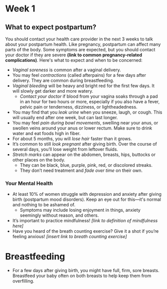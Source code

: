 # Week 1
## What to expect postpartum?
You should contact your health care provider in the next 3 weeks to talk about your postpartum health. Like pregnancy, postpartum can affect many parts of the body. Some symptoms are expected, but you should contact your doctor if they are severe **(link to common pregnancy-related complications)**. Here's what to expect and when to be concerned:
- *Vaginal soreness* is common after a vaginal delivery.
- You may feel *contractions* (called afterpains) for a few days after delivery. They are common during breastfeeding. 
- *Vaginal bleeding* will be heavy and bright red for the first few days. It will slowly get darker and more watery.
    - *Contact your doctor* if blood from your vagina soaks through a pad in an hour for two hours or more, especially if you also have a fever, pelvic pain or tenderness, dizziness, or lightheadedness.
- You may find that you *leak urine* when you sneeze, laugh, or cough. This will usually end after one week, but can last longer.
- You may feel *pain during bowl movements*, swelling near your anus, or swollen veins around your anus or lower rectum. Make sure to drink water and eat foods high in fiber.
- For about 5 months, you will *lose hair* faster than it grows.
- It’s common to still *look pregnant* after giving birth. Over the course of several days, you’ll lose weight from leftover fluids.
- *Stretch marks* can appear on the abdomen, breasts, hips, buttocks or other places on the body.
    - They can be black, blue, purple, pink, red, or discolored streaks.
    - They don’t need treatment and *fade over time* on their own.

### Your Mental Health
- At least 10% of women struggle with depression and anxiety after giving birth (postpartum mood disorders). Keep an eye out for this—it's normal and nothing to be ashamed of. 
    - Symptoms may include losing enjoyment in things, anxiety seemingly without reason, and others. 
- It’s important to practice mindfulness! *[link to definition of mindfulness here]*
- Have you heard of the breath counting exercise? Give it a shot if you’re feeling anxious! *[insert link to breath counting exercise]*

# Breastfeeding 
- For a few days after giving birth, you might have full, firm, sore breasts. Breastfeed your baby often on both breasts to help keep them from overfilling. 
